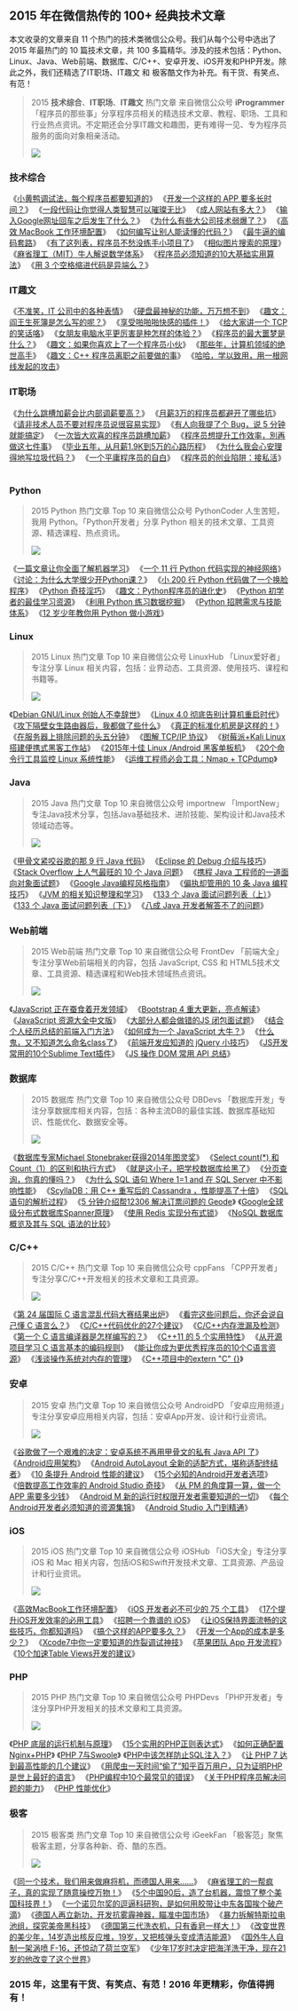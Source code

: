 ## 2015 年在微信热传的 100+ 经典技术文章

本文收录的文章来自 11 个热门的技术类微信公众号。我们从每个公号中选出了 2015 年最热门的 10 篇技术文章，共 100 多篇精华。涉及的技术包括：Python、Linux、Java、Web前端、数据库、C/C++、安卓开发、iOS开发和PHP开发。除此之外，我们还精选了IT职场、IT趣文 和 极客酷文作为补充。有干货、有笑点、有范！

> 2015 **技术综合**、**IT职场**、**IT趣文** 热门文章 来自微信公众号 **iProgrammer** 「程序员的那些事」分享程序员相关的精选技术文章、教程、职场、工具和行业热点资讯。不定期还会分享IT趣文和趣图，更有难得一见、专为程序员服务的面向对象相亲活动。
> 
> ![](http://ww2.sinaimg.cn/small/63918611gw1epb2c92bgyj204604674e.jpg)

### 技术综合

《[小黄鸭调试法，每个程序员都要知道的](http://mp.weixin.qq.com/s?__biz=MjM5OTA1MDUyMA==&mid=205491375&idx=1&sn=a4e51b1699e33a93638e6b024ae43232&scene=21#wechat_redirect)》 
《[开发一个这样的 APP 要多长时间？](http://mp.weixin.qq.com/s?__biz=MjM5OTA1MDUyMA==&mid=209683251&idx=1&sn=30482c264774b8ee727213ae94b403be&scene=21#wechat_redirect)》
《[一段代码让你觉得人类智慧可以璀璨无比](http://mp.weixin.qq.com/s?__biz=MjM5OTA1MDUyMA==&mid=210707096&idx=1&sn=72232b48011fe771a7d3edcfbf2802dd&scene=21#wechat_redirect)》
《[成人网站有多大？](http://mp.weixin.qq.com/s?__biz=MjM5OTA1MDUyMA==&mid=209268397&idx=1&sn=d75fbedc6e3005d4f3abfbbb0b0ef0e3&scene=21#wechat_redirect)》 
《[输入Google网址回车之后发生了什么？](http://mp.weixin.qq.com/s?__biz=MjM5OTA1MDUyMA==&mid=208124317&idx=1&sn=d167c3f3298518f8bac373871e99514a&scene=21#wechat_redirect)》
《[为什么有些大公司技术弱爆了？](http://mp.weixin.qq.com/s?__biz=MjM5OTA1MDUyMA==&mid=403636269&idx=1&sn=1c3fc201744b0630ef3011b5080f4c11&scene=21#wechat_redirect)》 
《[高效 MacBook 工作环境配置](http://mp.weixin.qq.com/s?__biz=MjM5OTA1MDUyMA==&mid=209870809&idx=1&sn=6a80505c6cec323e0c42a2295f212924&scene=21#wechat_redirect)》 《[如何编写让别人能读懂的代码？](http://mp.weixin.qq.com/s?__biz=MjM5OTA1MDUyMA==&mid=211494151&idx=1&sn=f72e44507fe7d56b6b4f48d12f15cb6d&scene=21#wechat_redirect)》
《[最牛逼的编码套路](http://mp.weixin.qq.com/s?__biz=MjM5OTA1MDUyMA==&mid=209289707&idx=1&sn=0fe46dbe62fd9e9cafa3fab48f804263&scene=21#wechat_redirect)》
《[有了这列表，程序员不愁没练手小项目了](http://mp.weixin.qq.com/s?__biz=MjM5OTA1MDUyMA==&mid=402261564&idx=1&sn=e45d4e497445fe22556bed9df738f677&scene=21#wechat_redirect)》
《[相似图片搜索的原理](http://mp.weixin.qq.com/s?__biz=MjM5OTA1MDUyMA==&mid=206760823&idx=1&sn=67a77be4b7072ea4cd2b92cf950580a8&scene=21#wechat_redirect)》
《[麻省理工（MIT）牛人解说数学体系](http://mp.weixin.qq.com/s?__biz=MjM5OTA1MDUyMA==&mid=402428359&idx=1&sn=637ec735ba16514953c22ea5b55cc23e&scene=21#wechat_redirect)》
《[程序员必须知道的10大基础实用算法](http://mp.weixin.qq.com/s?__biz=MjM5OTA1MDUyMA==&mid=206508277&idx=1&sn=c5058f94dcf2ffe3b1baedcd4527c660&scene=21#wechat_redirect)》
《[用 3 个空格缩进代码是异端么？](http://mp.weixin.qq.com/s?__biz=MjM5OTA1MDUyMA==&mid=403956131&idx=1&sn=2ece496f8bccec1bbe34896af47828ec&scene=21#wechat_redirect)》

### IT趣文

《[不准笑，IT 公司中的各种表情](http://mp.weixin.qq.com/s?__biz=MjM5OTA1MDUyMA==&mid=207374468&idx=1&sn=927c888c544c350b5f53f5cf0ff1b1dc&scene=21#wechat_redirect)》
《[硬盘最神秘的功能，万万想不到](http://mp.weixin.qq.com/s?__biz=MjM5OTA1MDUyMA==&mid=206414979&idx=1&sn=e67804dea459398c9fa2da5ccac8c672&scene=21#wechat_redirect)》
《[趣文：阎王生死簿是怎么写的呢？](http://mp.weixin.qq.com/s?__biz=MjM5OTA1MDUyMA==&mid=206341809&idx=1&sn=c90db05c616009e25a7f8892b59e98e9&scene=21#wechat_redirect)》
《[享受啪啪啪快感的插件！](http://mp.weixin.qq.com/s?__biz=MjM5OTA1MDUyMA==&mid=402764854&idx=1&sn=8e7d91c306f675c4871a0a64384109e2&scene=21#wechat_redirect)》
《[给大家讲一个 TCP 的笑话咯](http://mp.weixin.qq.com/s?__biz=MjM5OTA1MDUyMA==&mid=211580192&idx=1&sn=4d85cab7ab12a24759b2df99136e29be&scene=21#wechat_redirect)》
《[女朋友电脑水平更厉害是种怎样的体验？](http://mp.weixin.qq.com/s?__biz=MjM5OTA1MDUyMA==&mid=402615638&idx=1&sn=5b1b126e5c933d58f48aed8165427748&scene=21#wechat_redirect)》
《[程序员的最大噩梦是什么？](http://mp.weixin.qq.com/s?__biz=MjM5OTA1MDUyMA==&mid=209249040&idx=1&sn=33a5f28235d96ce26c6df5404dc2d01d&scene=21#wechat_redirect)》
《[趣文：如果你喜欢上了一个程序员小伙](http://mp.weixin.qq.com/s?__biz=MjM5OTA1MDUyMA==&mid=206908337&idx=1&sn=56c1dc6928fa0c1bad7a058c09ae60fb&scene=21#wechat_redirect)》
《[那些年，计算机领域的绝世高手](http://mp.weixin.qq.com/s?__biz=MjM5OTA1MDUyMA==&mid=205292579&idx=1&sn=83f7088aba3cee9f0b505ad800ab1f65&scene=21#wechat_redirect)》 
《[趣文：C++ 程序员离职之前要做的事](http://mp.weixin.qq.com/s?__biz=MjM5OTA1MDUyMA==&mid=401187530&idx=1&sn=c88ed9fbae962a0e896df60388402d8f&scene=21#wechat_redirect)》
《[哈哈，学以致用，用一根网线发起的攻击](http://mp.weixin.qq.com/s?__biz=MjM5OTA1MDUyMA==&mid=205111117&idx=1&sn=64a6bb98242e0c84382a88192000d6ed&scene=21#wechat_redirect)》

### IT职场

《[为什么跳槽加薪会比内部调薪要高？](http://mp.weixin.qq.com/s?__biz=MjM5OTA1MDUyMA==&mid=402344620&idx=1&sn=f5fc390e2ec1391b4379a119109851d2&scene=21#wechat_redirect)》
《[月薪3万的程序员都避开了哪些坑](http://mp.weixin.qq.com/s?__biz=MjM5OTA1MDUyMA==&mid=402898623&idx=1&sn=fcd6e7e02aae35ed825ec6f355058b79&scene=21#wechat_redirect)》
《[请非技术人员不要对程序员说很容易实现](http://mp.weixin.qq.com/s?__biz=MjM5OTA1MDUyMA==&mid=400240197&idx=1&sn=19666db47a6141f224bf9bdbdd19e7d8&scene=21#wechat_redirect)》 
《[有人向我提了个 Bug，说 5 分钟就能搞定](http://mp.weixin.qq.com/s?__biz=MjM5OTA1MDUyMA==&mid=401830229&idx=1&sn=2fb7a60b4dc1ed40184cbfd0f2c3c1f3&scene=21#wechat_redirect)》
《[一次皆大欢喜的程序员跳槽加薪](http://mp.weixin.qq.com/s?__biz=MjM5OTA1MDUyMA==&mid=400919840&idx=1&sn=3a2f19bffa7f93dd48db93dbbf0399f0#wechat_redirect)》
《[程序员想提升工作效率，別再做这七件事](http://mp.weixin.qq.com/s?__biz=MjM5OTA1MDUyMA==&mid=210756688&idx=1&sn=97e75782405360379b844d08a2034c2a&scene=21#wechat_redirect)》
《[毕业五年，从月薪1.9K到5万的心路历程](http://mp.weixin.qq.com/s?__biz=MjM5OTA1MDUyMA==&mid=210325716&idx=1&sn=3d015843ca0790a9c65969cc74d4b221&scene=21#wechat_redirect)》
《[为什么我会心安理得地写垃圾代码？](http://mp.weixin.qq.com/s?__biz=MjM5OTA1MDUyMA==&mid=402870176&idx=1&sn=4ce724c5efa6bb039cc77644f2cf5b80&scene=21#wechat_redirect)》
《[一个平庸程序员的自白](http://mp.weixin.qq.com/s?__biz=MjM5OTA1MDUyMA==&mid=208014633&idx=1&sn=b95fdaac5fcfdf217bdfb39957a60325&scene=21#wechat_redirect)》
《[程序员的创业陷阱：接私活](http://mp.weixin.qq.com/s?__biz=MjM5OTA1MDUyMA==&mid=207666248&idx=1&sn=1f76f6bb34345cf7b966b9cb53ecd56b&scene=21#wechat_redirect)》  

### Python

> 2015 Python 热门文章 Top 10 来自微信公众号 PythonCoder 人生苦短，我用 Python。「Python开发者」分享 Python 相关的技术文章、工具资源、精选课程、热点资讯。 
> 
> ![](http://ww3.sinaimg.cn/small/63918611gw1epb2cbm6cmj2046046wek.jpg)

《[一篇文章让你全面了解机器学习](http://mp.weixin.qq.com/s?__biz=MzA4MjEyNTA5Mw==&mid=402369096&idx=1&sn=8fda738a80bd428fd732f4156f140848&scene=21#wechat_redirect)》
《[一个 11 行 Python 代码实现的神经网络](http://mp.weixin.qq.com/s?__biz=MzA4MjEyNTA5Mw==&mid=402047084&idx=2&sn=68cc184e97a691777ea169ef400bb9f4&scene=21#wechat_redirect)》
《[讨论：为什么大学很少开Python课？](http://mp.weixin.qq.com/s?__biz=MzA4MjEyNTA5Mw==&mid=211408190&idx=1&sn=a1d4861cd29bba5e0547a97d8590ee8d&scene=21#wechat_redirect)》
《[小 200 行 Python 代码做了一个换脸程序](http://mp.weixin.qq.com/s?__biz=MzA4MjEyNTA5Mw==&mid=401498292&idx=2&sn=168da9f08580f87992d4e173fc9905a3&scene=21#wechat_redirect)》
《[Python 奇技淫巧](http://mp.weixin.qq.com/s?__biz=MzA4MjEyNTA5Mw==&mid=401773693&idx=2&sn=3bd10c130045274924cf81b7efedde19&scene=21#wechat_redirect)》
《[趣文：Python程序员的进化史](http://mp.weixin.qq.com/s?__biz=MzA4MjEyNTA5Mw==&mid=401643154&idx=1&sn=8d8f5b9b9f75e3bfe9c9b0f0229ce7b1&scene=21#wechat_redirect)》 
《[Python 初学者的最佳学习资源](http://mp.weixin.qq.com/s?__biz=MzA4MjEyNTA5Mw==&mid=400711151&idx=2&sn=f205f25f4cece04fcf784d09d6292edb&scene=21#wechat_redirect)》
《[利用 Python 练习数据挖掘](http://mp.weixin.qq.com/s?__biz=MzA4MjEyNTA5Mw==&mid=402161052&idx=2&sn=44ac439d6f76cd075fc8854a43807379&scene=21#wechat_redirect)》
《[Python 招聘需求与技能体系](http://mp.weixin.qq.com/s?__biz=MzA4MjEyNTA5Mw==&mid=402393781&idx=2&sn=0b5b299533df3bc16e0d5a2f56637dc1&scene=21#wechat_redirect)》 
《[12 岁少年教你用 Python 做小游戏](http://mp.weixin.qq.com/s?__biz=MzA4MjEyNTA5Mw==&mid=210822365&idx=1&sn=d8317b3a90a131c71b77a2ddf25b616e&scene=21#wechat_redirect)》  

### Linux

> 2015 Linux 热门文章 Top 10 来自微信公众号 LinuxHub 「Linux爱好者」专注分享 Linux 相关内容，包括：业界动态、工具资源、使用技巧、课程和书籍等。
> 
> ![](http://ww4.sinaimg.cn/small/63918611gw1epb2ca88pfj20460463ym.jpg)

《[Debian GNU/Linux 创始人不幸辞世](http://mp.weixin.qq.com/s?__biz=MzAxODI5ODMwOA==&mid=412925948&idx=1&sn=66c0d1983e90bde11a38b83fe659bba5&scene=21#wechat_redirect)》 
《[Linux 4.0 彻底告别计算机重启时代](http://mp.weixin.qq.com/s?__biz=MzAxODI5ODMwOA==&mid=206183631&idx=1&sn=18e1d54660afefa9d86ce736fad8e9cd&scene=21#wechat_redirect)》
《[攻下隔壁女生路由器后，我都做了些什么](http://mp.weixin.qq.com/s?__biz=MzAxODI5ODMwOA==&mid=207347035&idx=1&sn=31a138b3bc972ca72250015a6c4c389d&scene=21#wechat_redirect)》
《[真正的标准化机房是这样的！](http://mp.weixin.qq.com/s?__biz=MzAxODI5ODMwOA==&mid=217726597&idx=1&sn=4fabb498aacc31736d632f705f5211a8&scene=21#wechat_redirect)》
《[在服务器上排除问题的头五分钟](http://mp.weixin.qq.com/s?__biz=MzAxODI5ODMwOA==&mid=215996818&idx=1&sn=f5f68b59f58efbc8e840b2875aa68805&scene=21#wechat_redirect)》 
《[图解 TCP/IP 协议](http://mp.weixin.qq.com/s?__biz=MzAxODI5ODMwOA==&mid=409790536&idx=1&sn=344c7b53ef183eb369dcc3df86cf3540&scene=21#wechat_redirect)》 
《[树莓派+Kali Linux搭建便携式黑客工作站](http://mp.weixin.qq.com/s?__biz=MzAxODI5ODMwOA==&mid=406908484&idx=1&sn=a132269e7ec71ff9eef5a4dfba227a90&scene=21#wechat_redirect)》
《[2015年十佳 Linux /Android 黑客单板机](http://mp.weixin.qq.com/s?__biz=MzAxODI5ODMwOA==&mid=413538570&idx=1&sn=98afaf4a3346b889151e7d0d0e685bdc&scene=21#wechat_redirect)》 
《[20个命令行工具监控 Linux 系统性能](http://mp.weixin.qq.com/s?__biz=MzAxODI5ODMwOA==&mid=413419308&idx=2&sn=3fdc0ddf3a380e78fc634afc18eec311&scene=21#wechat_redirect)》
《[运维工程师必会工具：Nmap + TCPdump](http://mp.weixin.qq.com/s?__biz=MzAxODI5ODMwOA==&mid=405085266&idx=1&sn=b35274c948a6cf48e87d1d7d2c14799b&scene=21#wechat_redirect)》  

### Java

> 2015 Java 热门文章 Top 10 来自微信公众号 importnew 「ImportNew」专注Java技术分享，包括Java基础技术、进阶技能、架构设计和Java技术领域动态等。
> 
> ![](http://ww2.sinaimg.cn/small/63918611gw1epb2c7rv2uj20460463ym.jpg)

《[甲骨文紧咬谷歌的那 9 行 Java 代码](http://mp.weixin.qq.com/s?__biz=MjM5NzMyMjAwMA==&mid=400605548&idx=1&sn=da3fc218ebaec4ddcdfac4f4d63421e8&scene=21#wechat_redirect)》 
《[Eclipse 的 Debug 介绍与技巧](http://mp.weixin.qq.com/s?__biz=MjM5NzMyMjAwMA==&mid=401087847&idx=1&sn=5d7eb010d7c3fa3b4594c978d726e906&scene=21#wechat_redirect)》 
《[Stack Overflow 上人气最旺的 10 个 Java 问题](http://mp.weixin.qq.com/s?__biz=MjM5NzMyMjAwMA==&mid=400046566&idx=1&sn=904832a985f2aeac1964f4b4abe63ab4&scene=21#wechat_redirect)》 
《[携程 Java 工程师的一道面向对象面试题](http://mp.weixin.qq.com/s?__biz=MjM5NzMyMjAwMA==&mid=208521924&idx=1&sn=d9857c93e8723072c9abfa87e807064f&scene=21#wechat_redirect)》
《[Google Java编程风格指南](http://mp.weixin.qq.com/s?__biz=MjM5NzMyMjAwMA==&mid=208356886&idx=1&sn=52c4b959d87986e77ff57db7226ae367&scene=21#wechat_redirect)》 
《[偏执却管用的 10 条 Java 编程技巧](http://mp.weixin.qq.com/s?__biz=MjM5NzMyMjAwMA==&mid=208779702&idx=1&sn=56f9b3805489ed8550aab1adba3be22a&scene=21#wechat_redirect)》 
《[JVM 的相关知识整理和学习](http://mp.weixin.qq.com/s?__biz=MjM5NzMyMjAwMA==&mid=207695973&idx=1&sn=3c83e836142130714fbfd7fca0c6d589&scene=21#wechat_redirect)》 
《[133 个 Java 面试问题列表（上）](http://mp.weixin.qq.com/s?__biz=MjM5NzMyMjAwMA==&mid=401437025&idx=1&sn=c2ff5462c57e885369660c696e27cc9f&scene=21#wechat_redirect)》
《[133 个 Java 面试问题列表（下）](http://mp.weixin.qq.com/s?__biz=MjM5NzMyMjAwMA==&mid=401437025&idx=2&sn=2fbf72449a1e32e36bc88506c960b207&scene=21#wechat_redirect)》
《[八成 Java 开发者解答不了的问题](http://mp.weixin.qq.com/s?__biz=MjM5NzMyMjAwMA==&mid=208050326&idx=1&sn=bced20ed812f8c672870c835d556e504&scene=21#wechat_redirect)》  

### Web前端

> 2015 Web前端 热门文章 Top 10 来自微信公众号 FrontDev 「前端大全」专注分享Web前端相关的内容，包括 JavaScript, CSS 和 HTML5技术文章、工具资源、精选课程和Web技术领域热点资讯。
> 
> ![](http://ww4.sinaimg.cn/small/63918611gw1epb2c688tqj2046046mx8.jpg)

《[JavaScript 正在蚕食着开发领域](http://mp.weixin.qq.com/s?__biz=MzAxODE2MjM1MA==&mid=401090008&idx=1&sn=e76cd8eb34a57294c534acd910a30f70&scene=21#wechat_redirect)》 
《[Bootstrap 4 重大更新，亮点解读](http://mp.weixin.qq.com/s?__biz=MzAxODE2MjM1MA==&mid=210046417&idx=1&sn=f81f8b97d5774cf68811c0d6c9617e2f&scene=21#wechat_redirect)》
《[JavaScript 资源大全中文版](http://mp.weixin.qq.com/s?__biz=MzAxODE2MjM1MA==&mid=401255024&idx=1&sn=1bae058a1a47190b368a896992f87e9c&scene=21#wechat_redirect)》
《[大部分人都会做错的JS 闭包面试题](http://mp.weixin.qq.com/s?__biz=MzAxODE2MjM1MA==&mid=400892209&idx=1&sn=b5048f8067362caa14b19be26beca2ea&scene=21#wechat_redirect)》
《[结合个人经历总结的前端入门方法](http://mp.weixin.qq.com/s?__biz=MzAxODE2MjM1MA==&mid=400718192&idx=1&sn=6e00edbd0077589db5ea8a8de3e29c90&scene=21#wechat_redirect)》 
《[如何成为一个 JavaScript 大牛？](http://mp.weixin.qq.com/s?__biz=MzAxODE2MjM1MA==&mid=210569146&idx=1&sn=7aea01637ca27428bde1101a30d16146&scene=21#wechat_redirect)》
《[什么鬼，又不知道怎么命名class了](http://mp.weixin.qq.com/s?__biz=MzAxODE2MjM1MA==&mid=400565941&idx=1&sn=15d765be3925b3f53c59b999f0a8a0af&scene=21#wechat_redirect)》
《[前端开发应知道的 jQuery 小技巧](http://mp.weixin.qq.com/s?__biz=MzAxODE2MjM1MA==&mid=400451488&idx=1&sn=b6a24b8b3316a4d621553b7b5d303d26#wechat_redirect)》 
《[JS开发常用的10个Sublime Text插件](http://mp.weixin.qq.com/s?__biz=MzAxODE2MjM1MA==&mid=400767055&idx=1&sn=0efd452892842b54a71045849a389dcf&scene=21#wechat_redirect)》
《[JS 操作 DOM 常用 API 总结](http://mp.weixin.qq.com/s?__biz=MzAxODE2MjM1MA==&mid=401146290&idx=1&sn=0725c11a35bdedf7a8bf9059028e18b2&scene=21#wechat_redirect)》  

### 数据库

> 2015 数据库 热门文章 Top 10 来自微信公众号 DBDevs 「数据库开发」专注分享数据库相关内容，包括：各种主流DB的最佳实践、数据库基础知识、性能优化、数据安全等。
> 
> ![](http://ww4.sinaimg.cn/small/63918611gw1epb2c5mk0jj2046046my6.jpg)

《[数据库专家Michael Stonebraker获得2014年图灵奖](http://mp.weixin.qq.com/s?__biz=MzA5ODM5MDU3MA==&mid=204294272&idx=1&sn=8eb4c8d50033b4402e2dc0dff0fd3f3c&scene=21#wechat_redirect)》
《[Select count(*) 和 Count（1）的区别和执行方式](http://mp.weixin.qq.com/s?__biz=MzA5ODM5MDU3MA==&mid=401093629&idx=1&sn=076bd0a3f88bbd075504d87c7fb0eb14&scene=21#wechat_redirect)》
《[就是这小子，把学校数据库给黑了](http://mp.weixin.qq.com/s?__biz=MzA5ODM5MDU3MA==&mid=211713477&idx=1&sn=bdde91bedfe1c77fd67e6e024c70be52&scene=21#wechat_redirect)》
《[分页查询，你真的懂吗？](http://mp.weixin.qq.com/s?__biz=MzA5ODM5MDU3MA==&mid=400071828&idx=1&sn=b41fe175ae57d9eaa52e2e14bd2768c4&scene=21#wechat_redirect)》 
《[为什么 SQL 语句 Where 1=1 and 在 SQL Server 中不影响性能](http://mp.weixin.qq.com/s?__biz=MzA5ODM5MDU3MA==&mid=400638780&idx=1&sn=608a32948deab55ad43fec31a867bcf0&scene=21#wechat_redirect)》 
《[ScyllaDB：用 C++ 重写后的 Cassandra ，性能提高了十倍](http://mp.weixin.qq.com/s?__biz=MzA5ODM5MDU3MA==&mid=400005507&idx=1&sn=6dcee0fcdefc1461d6da0ca3bed44e65&scene=21#wechat_redirect)》 
《[SQL 语句的解析过程](http://mp.weixin.qq.com/s?__biz=MzA5ODM5MDU3MA==&mid=211159560&idx=1&sn=f83101bd016ae51f5f38debd11a53668&scene=21#wechat_redirect)》
《[5 分钟介绍帮12306 解决订票问题的 Geode](http://mp.weixin.qq.com/s?__biz=MzA5ODM5MDU3MA==&mid=209801806&idx=1&sn=35aa034ddfdbabcbeb51f365588b2041&scene=21#wechat_redirect)》 
《[Google全球级分布式数据库Spanner原理](http://mp.weixin.qq.com/s?__biz=MzA5ODM5MDU3MA==&mid=207184653&idx=1&sn=3275605949ea81b44cf96b28f39ce2db&scene=21#wechat_redirect)》
《[使用 Redis 实现分布式锁](http://mp.weixin.qq.com/s?__biz=MzA5ODM5MDU3MA==&mid=400687849&idx=1&sn=9e8e4268e4da97beda3df02e083fa5e5&scene=21#wechat_redirect)》
《[NoSQL 数据库概览及其与 SQL 语法的比较](http://mp.weixin.qq.com/s?__biz=MzA5ODM5MDU3MA==&mid=400530113&idx=1&sn=9e81f5b2cf723728accd7abdb7ca491d&scene=21#wechat_redirect)》  

### C/C++

> 2015 C/C++ 热门文章 Top 10 来自微信公众号 cppFans 「CPP开发者」专注分享C/C++开发相关的技术文章和工具资源。
> 
> ![](http://ww1.sinaimg.cn/small/63918611gw1epb2c4w55aj2046046t8t.jpg)

《[第 24 届国际 C 语言混乱代码大赛结果出炉](http://mp.weixin.qq.com/s?__biz=MzAxNDI5NzEzNg==&mid=400466391&idx=1&sn=0f8c5d9588e08c6209849f1dd7ef86ab#wechat_redirect)》
《[看完这些问题后，你还会说自己懂 C 语言么？](http://mp.weixin.qq.com/s?__biz=MzAxNDI5NzEzNg==&mid=209396980&idx=1&sn=e8a83af6fa2c9a225c5bd60298fbcd04#rd)》
《[C/C++代码优化的27个建议](http://mp.weixin.qq.com/s?__biz=MzAxNDI5NzEzNg==&mid=400030984&idx=1&sn=171c7614bd38f963779c6751d52d2673#rd)》 
《[C/C++内存泄漏及检测](http://mp.weixin.qq.com/s?__biz=MzAxNDI5NzEzNg==&mid=401055447&idx=1&sn=a3d1237c10b7352f827d95110c0f4b61#rd)》 
《[第一个 C 语言编译器是怎样编写的？](http://mp.weixin.qq.com/s?__biz=MzAxNDI5NzEzNg==&mid=400591559&idx=1&sn=7100edda836c0014a2e52556781c922f#rd)》
《[C++11 的 5 个实用特性](http://mp.weixin.qq.com/s?__biz=MzAxNDI5NzEzNg==&mid=401022181&idx=1&sn=327b27e7b62966580e1af6efe261c7f5#rd)》 
《[从开源项目学习 C 语言基本的编码规则](http://mp.weixin.qq.com/s?__biz=MzAxNDI5NzEzNg==&mid=401130717&idx=1&sn=1e1d1b3c20ef3bcec1194beaf72fcd3d#rd)》 
《[能让你成为更优秀程序员的10个C语言资源](http://mp.weixin.qq.com/s?__biz=MzAxNDI5NzEzNg==&mid=209438762&idx=1&sn=b828a2387d91dba50fa4d7dd39c07e85#rd)》 
《[浅谈操作系统对内存的管理](http://mp.weixin.qq.com/s?__biz=MzAxNDI5NzEzNg==&mid=400940042&idx=1&sn=fb45c993236576ab455e41e40c415aa2#rd)》 
《[C++项目中的extern "C" {}](http://mp.weixin.qq.com/s?__biz=MzAxNDI5NzEzNg==&mid=401068237&idx=1&sn=ce468ebcdb3eda3251d8040f4da09048#rd)》  

### 安卓

> 2015 安卓 热门文章 Top 10 来自微信公众号 AndroidPD 「安卓应用频道」专注分享安卓应用相关内容，包括：安卓App开发、设计和行业资讯。
> 
> ![](http://ww4.sinaimg.cn/small/63918611gw1epb2c49yeej2046046wek.jpg)

《[谷歌做了一个艰难的决定：安卓系统不再用甲骨文的私有 Java API 了](http://mp.weixin.qq.com/s?__biz=MzA3MDMyMjkzNg==&mid=402152164&idx=1&sn=f85c19aad39f3733b325ee12dfd4d64d&scene=21#wechat_redirect)》
《[Android应用架构](http://mp.weixin.qq.com/s?__biz=MzA3MDMyMjkzNg==&mid=401787978&idx=1&sn=d6a1ace7cea386ee082a8d1858f9bc49&scene=21#wechat_redirect)》
《[Android AutoLayout 全新的适配方式，堪称适配终结者](http://mp.weixin.qq.com/s?__biz=MzA3MDMyMjkzNg==&mid=401732843&idx=1&sn=c3031003a05e854d07c8cd3f1642bbaa&scene=21#wechat_redirect)》 
《[10 条提升 Android 性能的建议](http://mp.weixin.qq.com/s?__biz=MzA3MDMyMjkzNg==&mid=401114090&idx=1&sn=00853da32009b3f28cbcf9d8acb23f66&scene=21#wechat_redirect)》
《[15个必知的Android开发者选项](http://mp.weixin.qq.com/s?__biz=MzA3MDMyMjkzNg==&mid=402136879&idx=1&sn=be583b93004f754e11acf71058f5c99d&scene=21#wechat_redirect)》
《[倍数提高工作效率的 Android Studio 奇技](http://mp.weixin.qq.com/s?__biz=MzA3MDMyMjkzNg==&mid=212295033&idx=1&sn=74c17627d88f44f1ff9df0376a2d9169&scene=21#wechat_redirect)》
《[从 PM 的角度算一算，做一个 APP 需要多少钱](http://mp.weixin.qq.com/s?__biz=MzA3MDMyMjkzNg==&mid=400634826&idx=1&sn=2a7a256908efb13211b568f96ed23460&scene=21#wechat_redirect)》
《[Android M 新的运行时权限开发者需要知道的一切](http://mp.weixin.qq.com/s?__biz=MzA3MDMyMjkzNg==&mid=211600793&idx=1&sn=8b5892e16d938f1b7e16ab619340c368&scene=21#wechat_redirect)》
《[每个Android开发者必须知道的资源集锦](http://mp.weixin.qq.com/s?__biz=MzA3MDMyMjkzNg==&mid=401482353&idx=1&sn=9644127d5402a0eba6c56a48ceea0132&scene=21#wechat_redirect)》
《[Android Studio 入门到精通](http://mp.weixin.qq.com/s?__biz=MzA3MDMyMjkzNg==&mid=400613307&idx=1&sn=519f4ba1808e1990aaca1718032a6e49&scene=21#wechat_redirect)》  

### iOS

> 2015 iOS 热门文章 Top 10 来自微信公众号 iOSHub 「iOS大全」专注分享 iOS 和 Mac 相关内容，包括iOS和Swift开发技术文章、工具资源、产品设计和行业资讯。
> 
> ![](http://ww4.sinaimg.cn/small/63918611gw1epb2c8cw4jj2046046ab2.jpg)

《[高效MacBook工作环境配置](http://mp.weixin.qq.com/s?__biz=MzAxMzE2Mjc2Ng==&mid=211258978&idx=1&sn=14a90c8041c655b0f50cdda899de1aca&scene=21#wechat_redirect)》 
《[iOS 开发者必不可少的 75 个工具](http://mp.weixin.qq.com/s?__biz=MzAxMzE2Mjc2Ng==&mid=401152602&idx=1&sn=6c7568b6771b25e3405e01768ca99dee&scene=21#wechat_redirect)》
《[17个提升iOS开发效率的必用工具](http://mp.weixin.qq.com/s?__biz=MzAxMzE2Mjc2Ng==&mid=400394526&idx=1&sn=9f38dcd95a89df870d49aabdbf375ee0&scene=21#wechat_redirect)》
《[招聘一个靠谱的 iOS](http://mp.weixin.qq.com/s?__biz=MzAxMzE2Mjc2Ng==&mid=211343718&idx=1&sn=d0ba80229eb142bd5637ce6dfc807c0c&scene=21#wechat_redirect)》
《[让iOS保持界面流畅的这些技巧，你都知道吗](http://mp.weixin.qq.com/s?__biz=MzAxMzE2Mjc2Ng==&mid=400521774&idx=1&sn=94b38cef0084107ac6b55a11df49b9f6&scene=21#wechat_redirect)》
《[搞个这样的APP要多久？](http://mp.weixin.qq.com/s?__biz=MzAxMzE2Mjc2Ng==&mid=211124093&idx=1&sn=ba67884fea7f0c2e7e519394064ce474&scene=21#wechat_redirect)》
《[开发一个App的成本是多少？](http://mp.weixin.qq.com/s?__biz=MzAxMzE2Mjc2Ng==&mid=207224064&idx=1&sn=9f6ef5842fa27b1176c21746a9049579&scene=21#wechat_redirect)》
《[Xcode7中你一定要知道的炸裂调试神技](http://mp.weixin.qq.com/s?__biz=MzAxMzE2Mjc2Ng==&mid=400220234&idx=1&sn=50d0cd138039c6407f65e070a56496bd&scene=21#wechat_redirect)》
《[苹果团队 App 开发流程](http://mp.weixin.qq.com/s?__biz=MzAxMzE2Mjc2Ng==&mid=211772898&idx=1&sn=282d172a830bb6c7d0a9b296861d0175&scene=21#wechat_redirect)》
《[10个加速Table Views开发的建议](http://mp.weixin.qq.com/s?__biz=MzAxMzE2Mjc2Ng==&mid=400595555&idx=1&sn=8747ce7bf28bfcce75f3b65545eed3fa&scene=21#wechat_redirect)》  

### PHP

> 2015 PHP 热门文章 Top 10 来自微信公众号 PHPDevs 「PHP开发者」专注分享PHP开发相关的技术文章和工具资源。
> 
> ![](http://ww1.sinaimg.cn/small/63918611gw1epb2cb1xq0j2046046dgv.jpg)

《[PHP 底层的运行机制与原理](http://mp.weixin.qq.com/s?__biz=MzAwNjMxMTA5Mw==&mid=400392225&idx=1&sn=9a9a99f9e26f5cf2c5de43acf477386a&scene=21#wechat_redirect)》
《[15个实用的PHP正则表达式](http://mp.weixin.qq.com/s?__biz=MzAwNjMxMTA5Mw==&mid=400821294&idx=1&sn=887249df12358dbbb5497acf44ca15c1&scene=21#wechat_redirect)》
《[如何正确配置Nginx+PHP](http://mp.weixin.qq.com/s?__biz=MzAwNjMxMTA5Mw==&mid=400033090&idx=1&sn=e9948dca4e8fe68f127d0fa9f5f22e5a&scene=21#wechat_redirect)》
《[PHP 7与Swoole](http://mp.weixin.qq.com/s?__biz=MzAwNjMxMTA5Mw==&mid=213654034&idx=1&sn=7102586d2eaf2d7bcc2670f63818f5e0&scene=21#wechat_redirect)》 
《[PHP中该怎样防止SQL注入？](http://mp.weixin.qq.com/s?__biz=MzAwNjMxMTA5Mw==&mid=401042399&idx=1&sn=971e70b4324ba99eeecb4a12934f3bc6&scene=21#wechat_redirect)》 
《[让 PHP 7 达到最高性能的几个建议](http://mp.weixin.qq.com/s?__biz=MzAwNjMxMTA5Mw==&mid=400836713&idx=1&sn=a3dbaaf419bb9eb2550bc86a2aac137b&scene=21#wechat_redirect)》
《[用爬虫一天时间“偷了”知乎百万用户，只为证明PHP是世上最好的语言](http://mp.weixin.qq.com/s?__biz=MzAwNjMxMTA5Mw==&mid=212859441&idx=1&sn=d73ece2901ec4eabc2b5ea896141305f&scene=21#wechat_redirect)》
《[PHP编程中10个最常见的错误](http://mp.weixin.qq.com/s?__biz=MzAwNjMxMTA5Mw==&mid=214030712&idx=1&sn=040cb8f85515f6f5a7f50ea66d79cf6c&scene=21#wechat_redirect)》
《[关于PHP程序员解决问题的能力](http://mp.weixin.qq.com/s?__biz=MzAwNjMxMTA5Mw==&mid=213693183&idx=1&sn=32368ad5fb7127a6f155fceee8389da8&scene=21#wechat_redirect)》 
《[PHP 性能优化](http://mp.weixin.qq.com/s?__biz=MzAwNjMxMTA5Mw==&mid=400058189&idx=1&sn=bada7be26e1d33071af23e6765ef8a51&scene=21#wechat_redirect)》  

### 极客

> 2015 极客类 热门文章 Top 10 来自微信公众号 iGeekFan 「极客范」聚焦极客主题，分享各种新、奇、酷的东西。
> 
> ![](http://ww3.sinaimg.cn/mw690/bfdcef89gw1eqch9eef42j203w03v74e.jpg)

《[同一个技术，我们用来做麻将机，而德国人用来……](http://mp.weixin.qq.com/s?__biz=MjM5OTY0NTY1Mg==&mid=209239029&idx=1&sn=a0e92e129bcab4bb6d304cffd9ab66d6&scene=21#wechat_redirect)》
《[麻省理工的一帮疯子，真的实现了随意操控万物！](http://mp.weixin.qq.com/s?__biz=MjM5OTY0NTY1Mg==&mid=401140393&idx=1&sn=66d4c8b81c5f451a1655acc18a65b3b3&scene=21#wechat_redirect)》
《[5个中国90后，造了台机器，震惊了整个美国科技界！](http://mp.weixin.qq.com/s?__biz=MjM5OTY0NTY1Mg==&mid=400086469&idx=1&sn=8c93fcc04ceb5fae21df2c38876eebd2&scene=21#wechat_redirect)》
《[一个诺贝尔奖的逗逼科研狗，是如何用胶带让中东各国挨个破产滴](http://mp.weixin.qq.com/s?__biz=MjM5OTY0NTY1Mg==&mid=400480377&idx=1&sn=626fd58e7452fd9a3c1513384756aa68&scene=21#wechat_redirect)》
《[德国人再立新功，开发抗雾霾神器，瞄准中国市场](http://mp.weixin.qq.com/s?__biz=MjM5OTY0NTY1Mg==&mid=401230069&idx=2&sn=f5b6a6d8434e8f0bd1ac05dd4d683834&scene=21#wechat_redirect)》
《[暴力拆解特斯拉电池组，探究美帝黑科技](http://mp.weixin.qq.com/s?__biz=MjM5OTY0NTY1Mg==&mid=204241393&idx=1&sn=160c33422cb74c6679bffd328755a927&scene=21#wechat_redirect)》
《[德国第三代洗衣机，只有香皂一样大！](http://mp.weixin.qq.com/s?__biz=MjM5OTY0NTY1Mg==&mid=209337208&idx=1&sn=6c564d35db2fcd382e0041add5709809&scene=21#wechat_redirect)》
《[改变世界的美少年，14岁造出核反应堆，19岁，又把核弹头变成清洁能源](http://mp.weixin.qq.com/s?__biz=MjM5OTY0NTY1Mg==&mid=400587948&idx=1&sn=89ea11f79fcaf2d997f689088a8ca8f1&scene=21#wechat_redirect)》
《[国外牛人自制一架涡喷 F-16，还惊动了荷兰空军](http://mp.weixin.qq.com/s?__biz=MjM5OTY0NTY1Mg==&mid=400224278&idx=1&sn=8d9b6454250c3b77c95d1864077d978c&scene=21#wechat_redirect)》
《[少年17岁时决定把海洋洗干净，现在21岁的他改变了这个世界](http://mp.weixin.qq.com/s?__biz=MjM5OTY0NTY1Mg==&mid=209300493&idx=1&sn=922274534706c5c774bd3e67e4218665&scene=21#wechat_redirect)》

### 2015 年，这里有干货、有笑点、有范！2016 年更精彩，你值得拥有！
